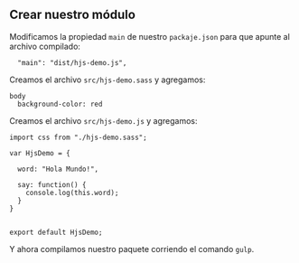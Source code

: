 ## Crear nuestro módulo

Modificamos la propiedad `main` de nuestro `packaje.json` para que apunte al archivo compilado:

```
  "main": "dist/hjs-demo.js",
```

Creamos el archivo `src/hjs-demo.sass` y agregamos:

```
body
  background-color: red
```

Creamos el archivo `src/hjs-demo.js` y agregamos:

```
import css from "./hjs-demo.sass";

var HjsDemo = {

  word: "Hola Mundo!",

  say: function() {
    console.log(this.word);
  }
}


export default HjsDemo;
```

Y ahora compilamos nuestro paquete corriendo el comando `gulp`.



